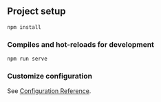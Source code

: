 
## Project setup
```
npm install
```

### Compiles and hot-reloads for development
```
npm run serve
```











### Customize configuration
See [Configuration Reference](https://cli.vuejs.org/config/).
